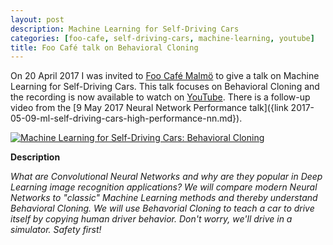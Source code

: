 ```yaml
---
layout: post
description: Machine Learning for Self-Driving Cars
categories: [foo-cafe, self-driving-cars, machine-learning, youtube]
title: Foo Café talk on Behavioral Cloning
---
```


On 20 April 2017 I was invited to [Foo Café Malmö](https://foocafe.org/) to give a talk on Machine Learning for Self-Driving Cars. This talk focuses on Behavioral Cloning and the recording is now available to watch on [YouTube](https://www.youtube.com/watch?v=NmdVVFj3SaA). There is a follow-up video from the [9 May 2017 Neural Network Performance talk]({link 2017-05-09-ml-self-driving-cars-high-performance-nn.md}).

[![Machine Learning for Self-Driving Cars: Behavioral Cloning](https://img.youtube.com/vi/NmdVVFj3SaA/0.jpg)](https://www.youtube.com/watch?v=NmdVVFj3SaA "Machine Learning for Self-Driving Cars: Behavioral Cloning ")

**Description**

*What are Convolutional Neural Networks and why are they popular in Deep Learning image recognition applications? We will compare modern Neural Networks to "classic" Machine Learning methods and thereby understand Behavioral Cloning. We will use Behavorial Cloning to teach a car to drive itself by copying human driver behavior. Don't worry, we'll drive in a simulator. Safety first!*

